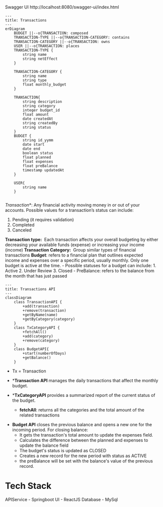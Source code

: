 

Swagger UI
http://localhost:8080/swagger-ui/index.html

```mermaid 
---
title: Transactions
---
erDiagram
	BUDGET ||--o{TRANSACTION: composed
	TRANSACTION-TYPE ||--o{TRANSACTION-CATEGORY: contains
    TRANSACTION-CATEGORY ||--o{TRANSACTION: owns
    USER ||--o{TRANSACTION: places
    TRANSACTION-TYPE {
        string name
		string netEffect
    }
    
    TRANSACTION-CATEGORY {
        string name
        string type
        float monthly_budget    
    }
    
	TRANSACTION{
        string description
        string category
        integer budget_id
        float amount
        date createdAt
        string createdBy
        string status
    }
    BUDGET {
		string id_yymm
		date start
		date end
		boolean status
		float planned
		float expenses
		float preBalance
		timestamp updatedAt
	}

	USER{
		string name
	}


```
*Transaction**: Any financial activity moving money in or out of your accounts. Possible values for a transaction’s status can include:
1. Pending (it requires validation)
2. Completed 
3. Canceled

**Transaction type:**  Each transaction affects your overall budgeting by either decreasing your available funds (expense) or increasing your income (income)
**Transaction Category:**  Group similar types of financial transactions
**Budget**: refers to a financial plan that outlines expected income and expenses over a specific period, usually monthly. Only one budget is active at the time.
	- Possible statuses for a budget can include:
		1. Active
		2. Under Review
		3. Closed
	- PreBalance: refers to the balance from the month that has just passed

```mermaid 
---
title: Transactions API
---
classDiagram
    class TransactionAPI {
	    +add(transaction)
	    +remove(transaction)
	    +getByName(name)
	    +getByCategory(category)
	}
	class TxCategoryAPI {
		+fetchAll()
		+add(category)
		+remove(category)
	}
	class BudgetAPI{
		+start(numberOfDays)
		+getBalance()
	}

```

* Tx = Transaction

* ***Transaction API** manages the daily transactions that affect the monthly budget.
* ***TxCategoryAPI** provides a summarized report of the current status of the budget.
	- **fetchAll**: returns all the categories and the total amount of the related transactions
- **Budget API** closes the previous balance and opens a new one for the incoming period. For closing balance:
	- It gets the transaction's total amount to update the expenses field. 
	- Calculates the difference between the planned and expenses to update the balance field
	- The budget's status is updated as CLOSED
	- Creates a new record for the new period with status as ACTIVE
	- the preBalance will be set with the balance's value of the previous record.



# **Tech Stack**

APIService - Springboot
UI - ReactJS
Database - MySql